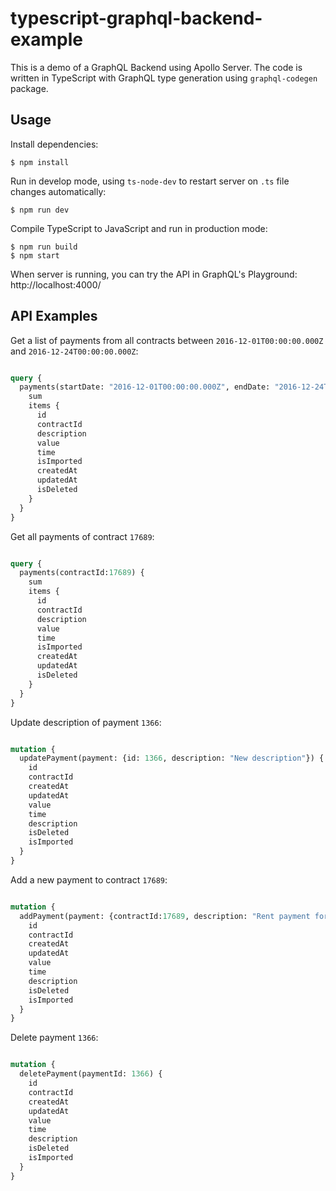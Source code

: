 # typescript-graphql-backend-example

This is a demo of a GraphQL Backend using Apollo Server. The code is written in TypeScript with GraphQL type generation using `graphql-codegen` package.

## Usage

Install dependencies:
```
$ npm install
```

Run in develop mode, using `ts-node-dev` to restart server on `.ts` file changes automatically:
```
$ npm run dev
```

Compile TypeScript to JavaScript and run in production mode:
```
$ npm run build
$ npm start
```

When server is running, you can try the API in GraphQL's Playground: http://localhost:4000/

## API Examples

Get a list of payments from all contracts between `2016-12-01T00:00:00.000Z` and `2016-12-24T00:00:00.000Z`:
```graphql

query {
  payments(startDate: "2016-12-01T00:00:00.000Z", endDate: "2016-12-24T00:00:00.000Z") {
    sum
    items {
      id
      contractId
      description
      value
      time
      isImported
      createdAt
      updatedAt
      isDeleted
    }
  }
}

```

Get all payments of contract `17689`:
```graphql

query {
  payments(contractId:17689) {
    sum
    items {
      id
      contractId
      description
      value
      time
      isImported
      createdAt
      updatedAt
      isDeleted
    }
  }
}

```

Update description of payment `1366`:
```graphql

mutation {
  updatePayment(payment: {id: 1366, description: "New description"}) {
    id
    contractId
    createdAt
    updatedAt
    value
    time
    description
    isDeleted
    isImported
  }
}

```

Add a new payment to contract `17689`:
```graphql

mutation {
  addPayment(payment: {contractId:17689, description: "Rent payment for December", value:100.0, time: "2016-12-17T00:00:00.000Z"}) {
    id
    contractId
    createdAt
    updatedAt
    value
    time
    description
    isDeleted
    isImported
  }
}

```

Delete payment `1366`:
```graphql

mutation {
  deletePayment(paymentId: 1366) {
    id
    contractId
    createdAt
    updatedAt
    value
    time
    description
    isDeleted
    isImported
  }
}

```

